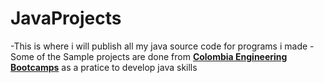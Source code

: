 # JavaProjects
-This is where i will publish all my java source code for programs i made
-Some of the Sample projects are done from 
    **[Colombia Engineering Bootcamps](https://bootcamp.cvn.columbia.edu/blog/java-projects-for-beginners-to-gain-skills/)**
as a pratice to develop java skills
